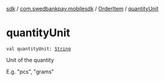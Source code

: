 [sdk](../../index.md) / [com.swedbankpay.mobilesdk](../index.md) / [OrderItem](index.md) / [quantityUnit](./quantity-unit.md)

# quantityUnit

`val quantityUnit: `[`String`](https://kotlinlang.org/api/latest/jvm/stdlib/kotlin/-string/index.html)

Unit of the quantity

E.g. "pcs", "grams"

